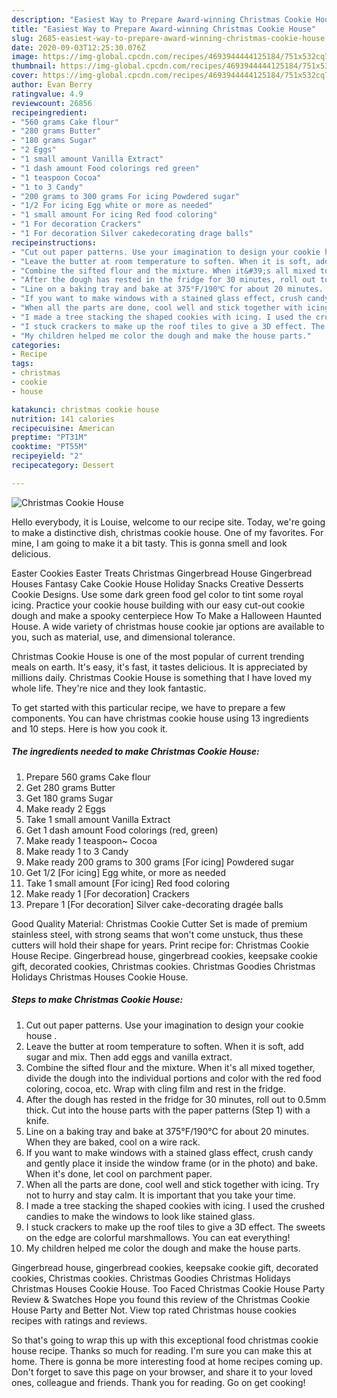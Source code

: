 ```yaml
---
description: "Easiest Way to Prepare Award-winning Christmas Cookie House"
title: "Easiest Way to Prepare Award-winning Christmas Cookie House"
slug: 2685-easiest-way-to-prepare-award-winning-christmas-cookie-house
date: 2020-09-03T12:25:30.076Z
image: https://img-global.cpcdn.com/recipes/4693944444125184/751x532cq70/christmas-cookie-house-recipe-main-photo.jpg
thumbnail: https://img-global.cpcdn.com/recipes/4693944444125184/751x532cq70/christmas-cookie-house-recipe-main-photo.jpg
cover: https://img-global.cpcdn.com/recipes/4693944444125184/751x532cq70/christmas-cookie-house-recipe-main-photo.jpg
author: Evan Berry
ratingvalue: 4.9
reviewcount: 26856
recipeingredient:
- "560 grams Cake flour"
- "280 grams Butter"
- "180 grams Sugar"
- "2 Eggs"
- "1 small amount Vanilla Extract"
- "1 dash amount Food colorings red green"
- "1 teaspoon Cocoa"
- "1 to 3 Candy"
- "200 grams to 300 grams For icing Powdered sugar"
- "1/2 For icing Egg white or more as needed"
- "1 small amount For icing Red food coloring"
- "1 For decoration Crackers"
- "1 For decoration Silver cakedecorating drage balls"
recipeinstructions:
- "Cut out paper patterns. Use your imagination to design your cookie house ."
- "Leave the butter at room temperature to soften. When it is soft, add sugar and mix. Then add eggs and vanilla extract."
- "Combine the sifted flour and the mixture. When it&#39;s all mixed together, divide the dough into the individual portions and color with the red food coloring, cocoa, etc. Wrap with cling film and rest in the fridge."
- "After the dough has rested in the fridge for 30 minutes, roll out to 0.5mm thick. Cut into the house parts with the paper patterns (Step 1) with a knife."
- "Line on a baking tray and bake at 375°F/190℃ for about 20 minutes. When they are baked, cool on a wire rack."
- "If you want to make windows with a stained glass effect, crush candy and gently place it inside the window frame (or in the photo) and bake. When it&#39;s done, let cool on parchment paper."
- "When all the parts are done, cool well and stick together with icing. Try not to hurry and stay calm. It is important that you take your time."
- "I made a tree stacking the shaped cookies with icing. I used the crushed candies to make the windows to look like stained glass."
- "I stuck crackers to make up the roof tiles to give a 3D effect. The sweets on the edge are colorful marshmallows. You can eat everything!"
- "My children helped me color the dough and make the house parts."
categories:
- Recipe
tags:
- christmas
- cookie
- house

katakunci: christmas cookie house 
nutrition: 141 calories
recipecuisine: American
preptime: "PT31M"
cooktime: "PT55M"
recipeyield: "2"
recipecategory: Dessert

---
```



![Christmas Cookie House](https://img-global.cpcdn.com/recipes/4693944444125184/751x532cq70/christmas-cookie-house-recipe-main-photo.jpg)

Hello everybody, it is Louise, welcome to our recipe site. Today, we're going to make a distinctive dish, christmas cookie house. One of my favorites. For mine, I am going to make it a bit tasty. This is gonna smell and look delicious.

Easter Cookies Easter Treats Christmas Gingerbread House Gingerbread Houses Fantasy Cake Cookie House Holiday Snacks Creative Desserts Cookie Designs. Use some dark green food gel color to tint some royal icing. Practice your cookie house building with our easy cut-out cookie dough and make a spooky centerpiece How To Make a Halloween Haunted House. A wide variety of christmas house cookie jar options are available to you, such as material, use, and dimensional tolerance.

Christmas Cookie House is one of the most popular of current trending meals on earth. It's easy, it's fast, it tastes delicious. It is appreciated by millions daily. Christmas Cookie House is something that I have loved my whole life. They're nice and they look fantastic.


To get started with this particular recipe, we have to prepare a few components. You can have christmas cookie house using 13 ingredients and 10 steps. Here is how you cook it.

<!--inarticleads1-->

##### The ingredients needed to make Christmas Cookie House:

1. Prepare 560 grams Cake flour
1. Get 280 grams Butter
1. Get 180 grams Sugar
1. Make ready 2 Eggs
1. Take 1 small amount Vanilla Extract
1. Get 1 dash amount Food colorings (red, green)
1. Make ready 1 teaspoon~ Cocoa
1. Make ready 1 to 3 Candy
1. Make ready 200 grams to 300 grams [For icing] Powdered sugar
1. Get 1/2 [For icing] Egg white, or more as needed
1. Take 1 small amount [For icing] Red food coloring
1. Make ready 1 [For decoration] Crackers
1. Prepare 1 [For decoration] Silver cake-decorating dragée balls


Good Quality Material: Christmas Cookie Cutter Set is made of premium stainless steel, with strong seams that won&#39;t come unstuck, thus these cutters will hold their shape for years. Print recipe for: Christmas Cookie House Recipe. Gingerbread house, gingerbread cookies, keepsake cookie gift, decorated cookies, Christmas cookies. Christmas Goodies Christmas Holidays Christmas Houses Cookie House. 

<!--inarticleads2-->

##### Steps to make Christmas Cookie House:

1. Cut out paper patterns. Use your imagination to design your cookie house .
1. Leave the butter at room temperature to soften. When it is soft, add sugar and mix. Then add eggs and vanilla extract.
1. Combine the sifted flour and the mixture. When it&#39;s all mixed together, divide the dough into the individual portions and color with the red food coloring, cocoa, etc. Wrap with cling film and rest in the fridge.
1. After the dough has rested in the fridge for 30 minutes, roll out to 0.5mm thick. Cut into the house parts with the paper patterns (Step 1) with a knife.
1. Line on a baking tray and bake at 375°F/190℃ for about 20 minutes. When they are baked, cool on a wire rack.
1. If you want to make windows with a stained glass effect, crush candy and gently place it inside the window frame (or in the photo) and bake. When it&#39;s done, let cool on parchment paper.
1. When all the parts are done, cool well and stick together with icing. Try not to hurry and stay calm. It is important that you take your time.
1. I made a tree stacking the shaped cookies with icing. I used the crushed candies to make the windows to look like stained glass.
1. I stuck crackers to make up the roof tiles to give a 3D effect. The sweets on the edge are colorful marshmallows. You can eat everything!
1. My children helped me color the dough and make the house parts.


Gingerbread house, gingerbread cookies, keepsake cookie gift, decorated cookies, Christmas cookies. Christmas Goodies Christmas Holidays Christmas Houses Cookie House. Too Faced Christmas Cookie House Party Review &amp; Swatches Hope you found this review of the Christmas Cookie House Party and Better Not. View top rated Christmas house cookies recipes with ratings and reviews. 

So that's going to wrap this up with this exceptional food christmas cookie house recipe. Thanks so much for reading. I'm sure you can make this at home. There is gonna be more interesting food at home recipes coming up. Don't forget to save this page on your browser, and share it to your loved ones, colleague and friends. Thank you for reading. Go on get cooking!
